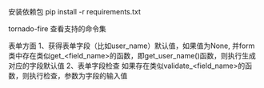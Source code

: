 安装依赖包
pip install -r requirements.txt

tornado-fire 查看支持的命令集

表单方面
1、获得表单字段（比如user_name）默认值，如果值为None, 并form类中存在类似get_<field_name>的函数，即get_user_name()函数，则执行生成对应的字段默认值
2、表单字段检查
如果存在类似validate_<field_name>的函数，则执行检查，参数为字段的输入值
